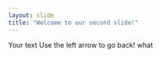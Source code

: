 ```yaml
---
layout: slide
title: "Welcome to our second slide!"
---
```

Your text
Use the left arrow to go back!
what
